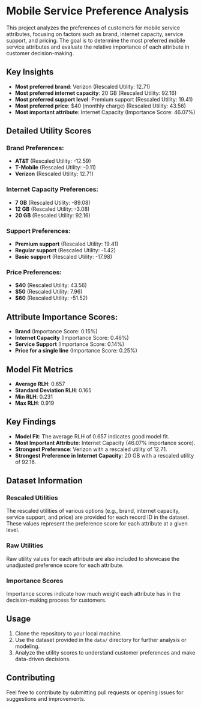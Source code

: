 # Mobile Service Preference Analysis

This project analyzes the preferences of customers for mobile service attributes, focusing on factors such as brand, internet capacity, service support, and pricing. The goal is to determine the most preferred mobile service attributes and evaluate the relative importance of each attribute in customer decision-making.

## Key Insights
- **Most preferred brand**: Verizon  (Rescaled Utility: 12.71)
- **Most preferred internet capacity**: 20 GB (Rescaled Utility: 92.16)
- **Most preferred support level**: Premium support (Rescaled Utility: 19.41)
- **Most preferred price**: $40 (monthly charge) (Rescaled Utility: 43.56)
- **Most important attribute**: Internet Capacity (Importance Score: 46.07%)

## Detailed Utility Scores

### Brand Preferences:
- **AT&T**  (Rescaled Utility: -12.59)
- **T-Mobile**  (Rescaled Utility: -0.11)
- **Verizon** (Rescaled Utility: 12.71)

### Internet Capacity Preferences:
- **7 GB** (Rescaled Utility: -89.08)
- **12 GB** (Rescaled Utility: -3.08)
- **20 GB** (Rescaled Utility: 92.16)

### Support Preferences:
- **Premium support** (Rescaled Utility: 19.41)
- **Regular support** (Rescaled Utility: -1.42)
- **Basic support** (Rescaled Utility: -17.98)

### Price Preferences:
- **$40** (Rescaled Utility: 43.56)
- **$50** (Rescaled Utility: 7.96)
- **$60** (Rescaled Utility: -51.52)

## Attribute Importance Scores:
- **Brand** (Importance Score: 0.15%)
- **Internet Capacity** (Importance Score: 0.46%)
- **Service Support** (Importance Score: 0.14%)
- **Price for a single line** (Importance Score: 0.25%)

## Model Fit Metrics
- **Average RLH**: 0.657
- **Standard Deviation RLH**: 0.165
- **Min RLH**: 0.231
- **Max RLH**: 0.919

## Key Findings
- **Model Fit**: The average RLH of 0.657 indicates good model fit.
- **Most Important Attribute**: Internet Capacity (46.07% importance score).
- **Strongest Preference**: Verizon with a rescaled utility of 12.71.
- **Strongest Preference in Internet Capacity**: 20 GB with a rescaled utility of 92.16.

## Dataset Information

### Rescaled Utilities
The rescaled utilities of various options (e.g., brand, internet capacity, service support, and price) are provided for each record ID in the dataset. These values represent the preference score for each attribute at a given level.

### Raw Utilities
Raw utility values for each attribute are also included to showcase the unadjusted preference score for each attribute.

### Importance Scores
Importance scores indicate how much weight each attribute has in the decision-making process for customers.

## Usage

1. Clone the repository to your local machine.
2. Use the dataset provided in the `data/` directory for further analysis or modeling.
3. Analyze the utility scores to understand customer preferences and make data-driven decisions.

## Contributing

Feel free to contribute by submitting pull requests or opening issues for suggestions and improvements.
